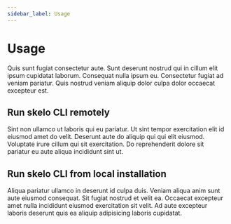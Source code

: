 ```yaml
---
sidebar_label: Usage
---
```


# Usage

Quis sunt fugiat consectetur aute. Sunt deserunt nostrud qui in cillum elit ipsum cupidatat laborum. Consequat nulla ipsum eu. Consectetur fugiat ad veniam pariatur. Quis nostrud veniam aliquip dolor culpa dolor occaecat excepteur est.

## Run skelo CLI remotely

Sint non ullamco ut laboris qui eu pariatur. Ut sint tempor exercitation elit id eiusmod amet do velit. Deserunt aute do aliquip qui qui elit eiusmod. Voluptate irure cillum qui sit exercitation. Do reprehenderit dolore sit pariatur eu aute aliqua incididunt sint ut.

## Run skelo CLI from local installation

Aliqua pariatur ullamco in deserunt id culpa duis. Veniam aliqua anim sunt aute eiusmod consequat. Sit fugiat nostrud et velit ea. Occaecat excepteur amet nulla incididunt eiusmod exercitation sit velit. Ad aute excepteur laboris deserunt quis ea aliquip adipisicing laboris cupidatat.


